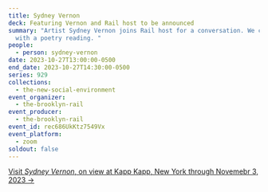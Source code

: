 ```yaml
---
title: Sydney Vernon
deck: Featuring Vernon and Rail host to be announced
summary: "Artist Sydney Vernon joins Rail host for a conversation. We conclude
  with a poetry reading. "
people:
  - person: sydney-vernon
date: 2023-10-27T13:00:00-0500
end_date: 2023-10-27T14:30:00-0500
series: 929
collections:
  - the-new-social-environment
event_organizer:
  - the-brooklyn-rail
event_producer:
  - the-brooklyn-rail
event_id: rec686UkKtz7549Vx
event_platform:
  - zoom
soldout: false
---
```

[V﻿isit *Sydney Vernon*, on view at Kapp Kapp, New York through Novemebr 3, 2023 →  ](https://www.kappkapp.com/exhibitions/sydney-vernon/media/793)